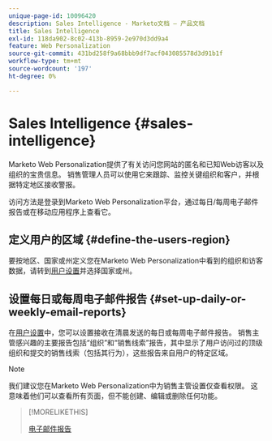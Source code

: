 ```yaml
---
unique-page-id: 10096420
description: Sales Intelligence - Marketo文档 — 产品文档
title: Sales Intelligence
exl-id: 118da902-8c02-413b-8959-2e970d3dd9a4
feature: Web Personalization
source-git-commit: 431bd258f9a68bbb9df7acf043085578d3d91b1f
workflow-type: tm+mt
source-wordcount: '197'
ht-degree: 0%

---
```


# Sales Intelligence {#sales-intelligence}

Marketo Web Personalization提供了有关访问您网站的匿名和已知Web访客以及组织的宝贵信息。 销售管理人员可以使用它来跟踪、监控关键组织和客户，并根据特定地区接收警报。

访问方法是登录到Marketo Web Personalization平台，通过每日/每周电子邮件报告或在移动应用程序上查看它。

## 定义用户的区域 {#define-the-users-region}

要按地区、国家或州定义您在Marketo Web Personalization中看到的组织和访客数据，请转到[用户设置](/help/marketo/product-docs/web-personalization/getting-started/user-settings.md)并选择国家或州。

## 设置每日或每周电子邮件报告 {#set-up-daily-or-weekly-email-reports}

在[用户设置](/help/marketo/product-docs/web-personalization/getting-started/user-settings.md)中，您可以设置接收在清晨发送的每日或每周电子邮件报告。 销售主管感兴趣的主要报告包括“组织”和“销售线索”报告，其中显示了用户访问过的顶级组织和提交的销售线索（包括其行为），这些报告来自用户的特定区域。

>[!NOTE]
>
>我们建议您在Marketo Web Personalization中为销售主管设置仅查看权限。 这意味着他们可以查看所有页面，但不能创建、编辑或删除任何功能。

>[!MORELIKETHIS]
>
>[电子邮件报告](/help/marketo/product-docs/web-personalization/reporting-for-web-personalization/email-reports.md)
